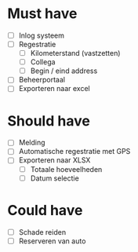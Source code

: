 # Must have

- [ ] Inlog systeem
- [ ] Regestratie
  - [ ] Kilometerstand (vastzetten)
  - [ ] Collega
  - [ ] Begin / eind address
- [ ] Beheerportaal
- [ ] Exporteren naar excel

# Should have

- [ ] Melding
- [ ] Automatische regestratie met GPS
- [ ] Exporteren naar XLSX
  - [ ] Totaale hoeveelheden
  - [ ] Datum selectie

# Could have

- [ ] Schade reiden
- [ ] Reserveren van auto